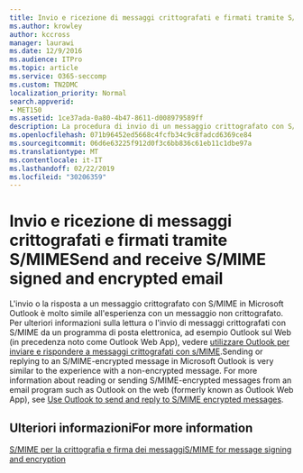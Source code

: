 ```yaml
---
title: Invio e ricezione di messaggi crittografati e firmati tramite S/MIME
ms.author: krowley
author: kccross
manager: laurawi
ms.date: 12/9/2016
ms.audience: ITPro
ms.topic: article
ms.service: O365-seccomp
ms.custom: TN2DMC
localization_priority: Normal
search.appverid:
- MET150
ms.assetid: 1ce37ada-0a80-4b47-8611-d008979589ff
description: La procedura di invio di un messaggio crittografato con S/MIME in Microsoft Outlook è molto simile a quella di invio di un messaggio non crittografato.
ms.openlocfilehash: 071b96452ed5668c4fcfb34c9c8fadcd6369ce84
ms.sourcegitcommit: 06d6e63225f912d0f3c6bb836c61eb11c1dbe97a
ms.translationtype: MT
ms.contentlocale: it-IT
ms.lasthandoff: 02/22/2019
ms.locfileid: "30206359"
---
```

# <a name="send-and-receive-smime-signed-and-encrypted-email"></a><span data-ttu-id="27015-103">Invio e ricezione di messaggi crittografati e firmati tramite S/MIME</span><span class="sxs-lookup"><span data-stu-id="27015-103">Send and receive S/MIME signed and encrypted email</span></span>

<span data-ttu-id="27015-p101">L'invio o la risposta a un messaggio crittografato con S/MIME in Microsoft Outlook è molto simile all'esperienza con un messaggio non crittografato. Per ulteriori informazioni sulla lettura o l'invio di messaggi crittografati con S/MIME da un programma di posta elettronica, ad esempio Outlook sul Web (in precedenza noto come Outlook Web App), vedere [utilizzare Outlook per inviare e rispondere a messaggi crittografati con s/MIME](https://go.microsoft.com/fwlink/p/?LinkId=392520).</span><span class="sxs-lookup"><span data-stu-id="27015-p101">Sending or replying to an S/MIME-encrypted message in Microsoft Outlook is very similar to the experience with a non-encrypted message. For more information about reading or sending S/MIME-encrypted messages from an email program such as Outlook on the web (formerly known as Outlook Web App), see [Use Outlook to send and reply to S/MIME encrypted messages](https://go.microsoft.com/fwlink/p/?LinkId=392520).</span></span>
  
## <a name="for-more-information"></a><span data-ttu-id="27015-106">Ulteriori informazioni</span><span class="sxs-lookup"><span data-stu-id="27015-106">For more information</span></span>

[<span data-ttu-id="27015-107">S/MIME per la crittografia e firma dei messaggi</span><span class="sxs-lookup"><span data-stu-id="27015-107">S/MIME for message signing and encryption</span></span>](s-mime-for-message-signing-and-encryption.md)
  

